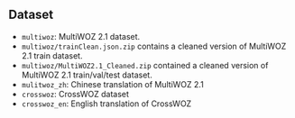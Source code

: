 ## Dataset

- `multiwoz`:  MultiWOZ 2.1 dataset. 
- `multiwoz/trainClean.json.zip` contains a cleaned version of MultiWOZ 2.1 train dataset.
- `multiwoz/MultiWOZ2.1_Cleaned.zip` contained a cleaned version of MultiWOZ 2.1 train/val/test dataset.
- `mulitwoz_zh`: Chinese translation of MultiWOZ 2.1
- `crosswoz`: CrossWOZ dataset
- `crosswoz_en`: English translation of CrossWOZ
